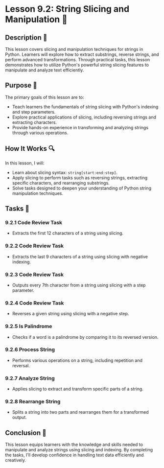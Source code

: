 # Lesson 9.2: String Slicing and Manipulation 📝

## Description 📝

This lesson covers slicing and manipulation techniques for strings in Python.
Learners will explore how to extract substrings, reverse strings, and perform advanced transformations.
Through practical tasks, this lesson demonstrates how to utilize Python's powerful string slicing features to manipulate and analyze text efficiently.

## Purpose 🎯

The primary goals of this lesson are to:

-   Teach learners the fundamentals of string slicing with Python's indexing and step parameters.
-   Explore practical applications of slicing, including reversing strings and extracting characters.
-   Provide hands-on experience in transforming and analyzing strings through various operations.

## How It Works 🔍

In this lesson, I will:

-   Learn about slicing syntax: `string[start:end:step]`.
-   Apply slicing to perform tasks such as reversing strings, extracting specific characters, and rearranging substrings.
-   Solve tasks designed to deepen your understanding of Python string manipulation techniques.

## Tasks 📜

### 9.2.1 Code Review Task

-   Extracts the first 12 characters of a string using slicing.

### 9.2.2 Code Review Task

-   Extracts the last 9 characters of a string using slicing with negative indexing.

### 9.2.3 Code Review Task

-   Outputs every 7th character from a string using slicing with a step parameter.

### 9.2.4 Code Review Task

-   Reverses a given string using slicing with a negative step.

### 9.2.5 Is Palindrome

-   Checks if a word is a palindrome by comparing it to its reversed version.

### 9.2.6 Process String

-   Performs various operations on a string, including repetition and reversal.

### 9.2.7 Analyze String

-   Applies slicing to extract and transform specific parts of a string.

### 9.2.8 Rearrange String

-   Splits a string into two parts and rearranges them for a transformed output.

## Conclusion 🚀

This lesson equips learners with the knowledge and skills needed to manipulate and analyze strings using slicing and indexing.
By completing the tasks, I'll develop confidence in handling text data efficiently and creatively.
